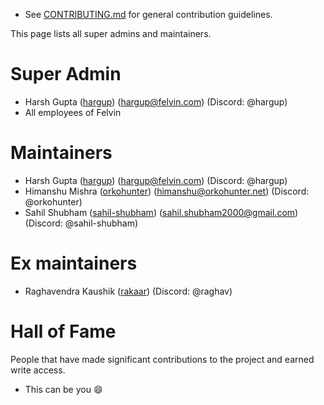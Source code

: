 - See [CONTRIBUTING.md](CONTRIBUTING.md) for general contribution guidelines.

This page lists all super admins and maintainers.

# Super Admin

- Harsh Gupta ([hargup](https://github.com/hargup)) (hargup@felvin.com) (Discord: @hargup)
- All employees of Felvin


# Maintainers
- Harsh Gupta ([hargup](https://github.com/hargup)) (hargup@felvin.com) (Discord: @hargup)
- Himanshu Mishra ([orkohunter](https://github.com/orkohunter)) (himanshu@orkohunter.net) (Discord: @orkohunter)
- Sahil Shubham ([sahil-shubham](https://github.com/sahil-shubham)) (sahil.shubham2000@gmail.com) (Discord: @sahil-shubham)


# Ex maintainers

- Raghavendra Kaushik ([rakaar](https://github.com/rakaar)) (Discord: @raghav)

# Hall of Fame

People that have made significant contributions to the project and earned write access.

- This can be you 😄
